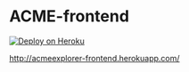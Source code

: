 # ACME-frontend

[![Deploy on Heroku](https://github.com/amg98/ACME-frontend/actions/workflows/deploy.yml/badge.svg)](https://github.com/amg98/ACME-frontend/actions/workflows/deploy.yml)

http://acmeexplorer-frontend.herokuapp.com/
